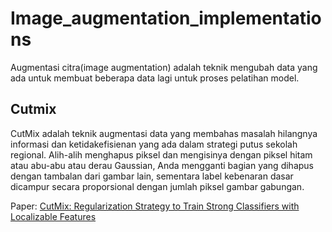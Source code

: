 # Image_augmentation_implementations
Augmentasi citra(image augmentation) adalah teknik mengubah data yang ada untuk membuat beberapa data lagi untuk proses pelatihan model.

## Cutmix 
CutMix adalah teknik augmentasi data yang membahas masalah hilangnya informasi dan ketidakefisienan yang ada dalam strategi putus sekolah regional. Alih-alih menghapus piksel dan mengisinya dengan piksel hitam atau abu-abu atau derau Gaussian, Anda mengganti bagian yang dihapus dengan tambalan dari gambar lain, sementara label kebenaran dasar dicampur secara proporsional dengan jumlah piksel gambar gabungan.

Paper: <a href="https://arxiv.org/pdf/1905.04899"> CutMix: Regularization Strategy to Train Strong Classifiers with Localizable Features</a>

